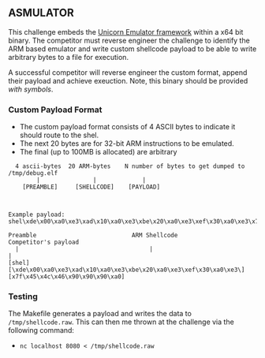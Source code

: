 ## ASMULATOR
This challenge embeds the [Unicorn Emulator framework](https://www.unicorn-engine.org/docs/) within a x64 bit binary. The competitor must reverse engineer the challenge to identify the ARM based emulator and write
custom shellcode payload to be able to write arbitrary bytes to a file for execution.

A successful competitor will reverse engineer the custom format, append their payload and achieve exeuction.
Note, this binary should be provided *with symbols*.

### Custom Payload Format

* The custom payload format consists of 4 ASCII bytes to indicate it should route to the shel.
* The next 20 bytes  are for 32-bit ARM instructions to be emulated.
* The final (up to 100MB is allocated) are arbitrary 
```
  4 ascii-bytes  20 ARM-bytes    N number of bytes to get dumped to /tmp/debug.elf
        |               |             |
    [PREAMBLE]     [SHELLCODE]    [PAYLOAD]
    
    
    
Example payload: shel\xde\x00\xa0\xe3\xad\x10\xa0\xe3\xbe\x20\xa0\xe3\xef\x30\xa0\xe3\x7f\x45\x4c\x46\x90\x90\x90\xa0

Preamble                           ARM Shellcode                             Competitor's payload
  |                                     |                                               |
[shel] [\xde\x00\xa0\xe3\xad\x10\xa0\xe3\xbe\x20\xa0\xe3\xef\x30\xa0\xe3\] [x7f\x45\x4c\x46\x90\x90\x90\xa0]
```

### Testing
The Makefile generates a payload and writes the data to ```/tmp/shellcode.raw```.
This can then me thrown at the challenge via the following command:
* ```nc localhost 8080 < /tmp/shellcode.raw```
